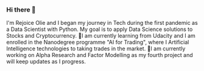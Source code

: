 ### Hi there 👋

<!--
**Rejayolie/rejayolie** is a ✨ _special_ ✨ repository because its `README.md` (this file) appears on your GitHub profile.

Here are some ideas to get you started:

- 🔭 I’m currently working on ...
- 🌱 I’m currently learning ...
- 👯 I’m looking to collaborate on ...
- 🤔 I’m looking for help with ...
- 💬 Ask me about ...
- 📫 How to reach me: ...
- 😄 Pronouns: ...
- ⚡ Fun fact: ...
-->
I'm Rejoice Olie and I began my journey in Tech during the first pandemic as a Data Scientist with Python. My goal is to apply Data Science solutions to Stocks and Cryptocurrency.
🌱I am currently  learning from Udacity and I am enrolled in the Nanodegree programme "AI for Trading", where I Artificial Intelligence technologies to taking trades in the market.
🔭I am currently working on Alpha Research and Factor Modelling as my fourth project and will keep updates as I progress.
